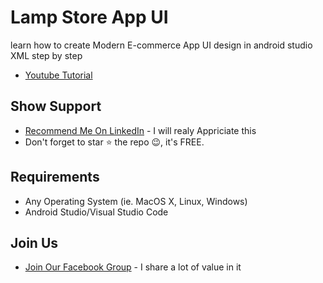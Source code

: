 # Lamp Store App UI
learn how to create Modern E-commerce App UI design in android studio XML step by step

* [Youtube Tutorial](https://www.youtube.com/watch?v=nJUiP25bDqU&t=889s)

## Show Support
* [Recommend Me On LinkedIn](https://www.linkedin.com/in/lamsanskar/) - I will realy Appriciate this
* Don't forget to star ⭐ the repo 😉, it's FREE.

## Requirements
- Any Operating System (ie. MacOS X, Linux, Windows)
- Android Studio/Visual Studio Code

## Join Us
* [Join Our Facebook Group](https://www.facebook.com/groups/519517995532897/) - I share a lot of value in it
